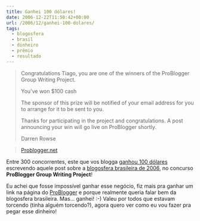 ```yaml
---
title: Ganhei 100 dólares!
date: 2006-12-22T11:50:42+00:00
url: /2006/12/ganhei-100-dolares/
tags:
  - blogosfera
  - brasil
  - dinheiro
  - prêmio
  - resultado
---
```


> Congratulations Tiago, you are one of the winners of the ProBlogger Group Writing Project.
>
> You’ve won \$100 cash
>
> The sponsor of this prize will be notified of your email address for you to arrange for it to be sent to you.
>
> Thanks for participating in the project and congratulations. A post announcing your win will go live on ProBlogger shortly.
>
> Darren Rowse

> [Problogger.net][1]

Entre 300 concorrentes, este que vos blogga [ganhou 100 dólares][2] escrevendo aquele post sobre a [blogosfera brasileira de 2006][3], no concurso **ProBlogger Group Writing Project**!

Eu achei que fosse impossível ganhar esse negócio, fiz mais pra ganhar um link na página do [ProBlogger][4] e porque realmente queria falar bem da blogosfera brasileira. Mas… ganhei! :-) Valeu por todos que estavam torcendo (tinha alguém torcendo?), agora quero ver como eu vou fazer pra pegar esse dinheiro!

[1]: http://problogger.net/
[2]: http://www.problogger.net/archives/2006/12/22/group-writing-project-winners-2/
[3]: /2006/12/a-blogosfera-brasileira-de-2006/
[4]: http://www.problogger.net
